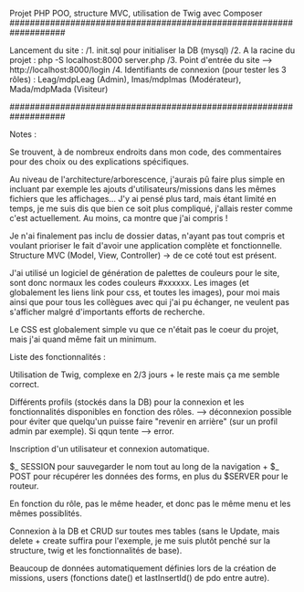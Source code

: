 Projet PHP POO, structure MVC, utilisation de Twig avec Composer
###################################################################

Lancement du site :
/1. init.sql pour initialiser la DB (mysql)
/2. A la racine du projet : php -S localhost:8000 server.php
/3. Point d'entrée du site --> http://localhost:8000/login
/4. Identifiants de connexion (pour tester les 3 rôles) : Leag/mdpLeag (Admin), Imas/mdpImas (Modérateur), Mada/mdpMada (Visiteur)

###################################################################

Notes :

Se trouvent, à de nombreux endroits dans mon code, des commentaires pour des choix ou des explications spécifiques.

Au niveau de l'architecture/arborescence, j'aurais pû faire plus simple en incluant par exemple les ajouts d'utilisateurs/missions dans les mêmes fichiers que les affichages... J'y ai pensé plus tard, mais étant limité en temps, je me suis dis que bien ce soit plus compliqué, j'allais rester comme c'est actuellement. Au moins, ca montre que j'ai compris !

Je n'ai finalement pas inclu de dossier datas, n'ayant pas tout compris et voulant prioriser le fait d'avoir une application complète et fonctionnelle. Structure MVC (Model, View, Controller) -> de ce coté tout est présent.

J'ai utilisé un logiciel de génération de palettes de couleurs pour le site, sont donc normaux les codes couleurs #xxxxxx.
Les images (et globalement les liens link pour css, et toutes les images), pour moi mais ainsi que pour tous les collègues avec qui j'ai pu échanger, ne veulent pas s'afficher malgré d'importants efforts de recherche.

Le CSS est globalement simple vu que ce n'était pas le coeur du projet, mais j'ai quand même fait un minimum.

Liste des fonctionnalités :

Utilisation de Twig, complexe en 2/3 jours + le reste mais ça me semble correct.

Différents profils (stockés dans la DB) pour la connexion et les fonctionnalités disponibles en fonction des rôles.
--> déconnexion possible pour éviter que quelqu'un puisse faire "revenir en arrière" (sur un profil admin par exemple). Si qqun tente --> error.

Inscription d'un utilisateur et connexion automatique.

$_ SESSION pour sauvegarder le nom tout au long de la navigation + $_ POST pour récupérer les données des forms, en plus du $SERVER pour le routeur.

En fonction du rôle, pas le même header, et donc pas le même menu et les mêmes possiblités.

Connexion à la DB et CRUD sur toutes mes tables (sans le Update, mais delete + create suffira pour l'exemple, je me suis plutôt penché sur la structure, twig et les fonctionnalités de base).

Beaucoup de données automatiquement définies lors de la création de missions, users (fonctions date() et lastInsertId() de pdo entre autre).
